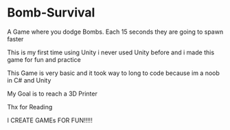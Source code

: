 # Bomb-Survival
A Game where you dodge Bombs. Each 15 seconds  they are going to spawn faster

This is my first time using Unity i never used Unity before and i made this game for fun and practice

This Game is very basic and it took way to long to code  because im a noob in C# and Unity

My Goal is to reach a 3D Printer 

Thx for Reading

I CREATE GAMEs FOR FUN!!!!! 
